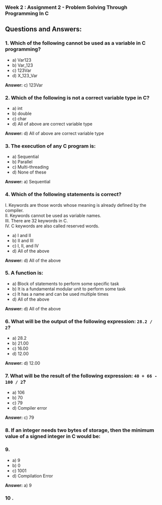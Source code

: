 ### Week 2 : Assignment 2 - Problem Solving Through Programming In C

## Questions and Answers:

### 1. Which of the following cannot be used as a variable in C programming?
- a) Var123
- b) Var_123
- c) 123Var
- d) X_123_Var

**Answer:** c) 123Var

### 2. Which of the following is not a correct variable type in C?
- a) int
- b) double
- c) char
- d) All of above are correct variable type

**Answer:** d) All of above are correct variable type

### 3. The execution of any C program is:
- a) Sequential
- b) Parallel
- c) Multi-threading
- d) None of these

**Answer:** a) Sequential

### 4. Which of the following statements is correct?
I. Keywords are those words whose meaning is already defined by the compiler.  
II. Keywords cannot be used as variable names.  
III. There are 32 keywords in C.  
IV. C keywords are also called reserved words.

- a) I and II
- b) II and III
- c) I, II, and IV
- d) All of the above

**Answer:** d) All of the above

### 5. A function is:
- a) Block of statements to perform some specific task
- b) It is a fundamental modular unit to perform some task
- c) It has a name and can be used multiple times
- d) All of the above

**Answer:** d) All of the above

### 6. What will be the output of the following expression: `28.2 / 2`?
- a) 28.2
- b) 21.00
- c) 16.00
- d) 12.00

**Answer:** d) 12.00

### 7. What will be the result of the following expression: `40 + 66 - 100 / 2`?
- a) 106
- b) 70
- c) 79
- d) Compiler error

**Answer:** c) 79

### 8. If an integer needs two bytes of storage, then the minimum value of a signed integer in C would be:


### 9. 
- a) 9
- b) 0
- c) 1001
- d) Compilation Error

**Answer:** a) 9
### 10 . 
